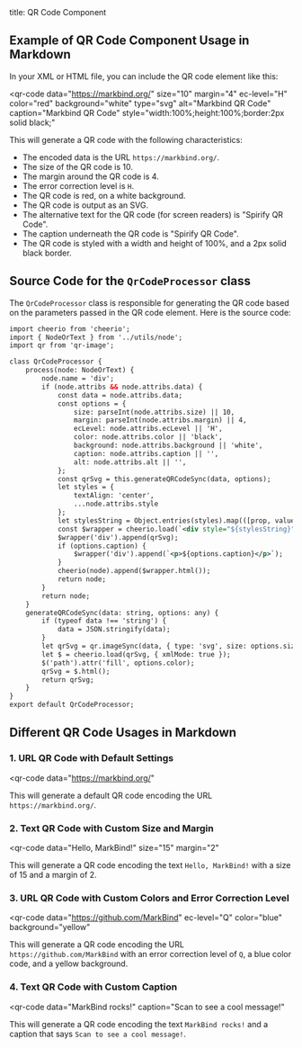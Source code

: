 <frontmatter>
  title: QR Code Component
</frontmatter>

<br>

## Example of QR Code Component Usage in Markdown

In your XML or HTML file, you can include the QR code element like this:

<qr-code 
    data="https://markbind.org/"
    size="10"
    margin="4"
    ec-level="H"
    color="red"
    background="white"
    type="svg"
    alt="Markbind QR Code"
    caption="Markbind QR Code"
    style="width:100%;height:100%;border:2px solid black;"
></qr-code>

This will generate a QR code with the following characteristics:
- The encoded data is the URL `https://markbind.org/`.
- The size of the QR code is 10.
- The margin around the QR code is 4.
- The error correction level is `H`.
- The QR code is red, on a white background.
- The QR code is output as an SVG.
- The alternative text for the QR code (for screen readers) is "Spirify QR Code".
- The caption underneath the QR code is "Spirify QR Code".
- The QR code is styled with a width and height of 100%, and a 2px solid black border.

## Source Code for the `QrCodeProcessor` class

The `QrCodeProcessor` class is responsible for generating the QR code based on the parameters passed in the QR code element. Here is the source code:

```xml
import cheerio from 'cheerio';
import { NodeOrText } from '../utils/node';
import qr from 'qr-image';

class QrCodeProcessor {
    process(node: NodeOrText) {
        node.name = 'div';
        if (node.attribs && node.attribs.data) {
            const data = node.attribs.data;
            const options = {
                size: parseInt(node.attribs.size) || 10,
                margin: parseInt(node.attribs.margin) || 4,
                ecLevel: node.attribs.ecLevel || 'H',
                color: node.attribs.color || 'black',
                background: node.attribs.background || 'white',
                caption: node.attribs.caption || '',
                alt: node.attribs.alt || '',
            };
            const qrSvg = this.generateQRCodeSync(data, options);
            let styles = {
                textAlign: 'center',
                ...node.attribs.style
            };
            let stylesString = Object.entries(styles).map(([prop, value]) => `${prop}: ${value}`).join('; ');
            const $wrapper = cheerio.load(`<div style="${stylesString}"></div>`);
            $wrapper('div').append(qrSvg);
            if (options.caption) {
                $wrapper('div').append(`<p>${options.caption}</p>`);
            }
            cheerio(node).append($wrapper.html());
            return node;
        }
        return node;
    }
    generateQRCodeSync(data: string, options: any) {
        if (typeof data !== 'string') {
            data = JSON.stringify(data);
        }
        let qrSvg = qr.imageSync(data, { type: 'svg', size: options.size, margin: options.margin, ec_level: options.ecLevel });
        let $ = cheerio.load(qrSvg, { xmlMode: true });
        $('path').attr('fill', options.color);
        qrSvg = $.html();
        return qrSvg;
    }
}
export default QrCodeProcessor;
```




## Different QR Code Usages in Markdown

### 1. URL QR Code with Default Settings

<qr-code 
    data="https://markbind.org/"
></qr-code>

This will generate a default QR code encoding the URL `https://markbind.org/`.

### 2. Text QR Code with Custom Size and Margin

<qr-code 
    data="Hello, MarkBind!"
    size="15"
    margin="2"
></qr-code>

This will generate a QR code encoding the text `Hello, MarkBind!` with a size of 15 and a margin of 2.

### 3. URL QR Code with Custom Colors and Error Correction Level

<qr-code 
    data="https://github.com/MarkBind"
    ec-level="Q"
    color="blue"
    background="yellow"
></qr-code>

This will generate a QR code encoding the URL `https://github.com/MarkBind` with an error correction level of `Q`, a blue color code, and a yellow background.

### 4. Text QR Code with Custom Caption

<qr-code 
    data="MarkBind rocks!"
    caption="Scan to see a cool message!"
></qr-code>

This will generate a QR code encoding the text `MarkBind rocks!` and a caption that says `Scan to see a cool message!`.
